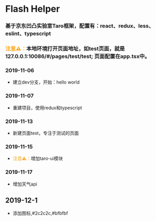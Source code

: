 # Flash Helper

### 基于京东凹凸实验室Taro框架，配置有：react、redux、less、eslint、typescript

### <font color='#ffa519'>注意⚠️：</font>本地环境打开页面地址，如test页面，就是 127.0.0.1:10086/#/pages/test/test; 页面配置在app.tsx中。

### 2019-11-06
- 建立dev分支，开始：hello world

### 2019-11-07
- 重建项目，使用redux和typescript

### 2019-11-13
- 新建页面test，专注于测试的页面

### 2019-11-15
- <font color='#ffa519'>注意⚠️：</font>增加taro-ui模块

### 2019-11-17
- 增加天气api

## 2019-12-1
- 添加图标,#2c2c2c,#bfbfbf